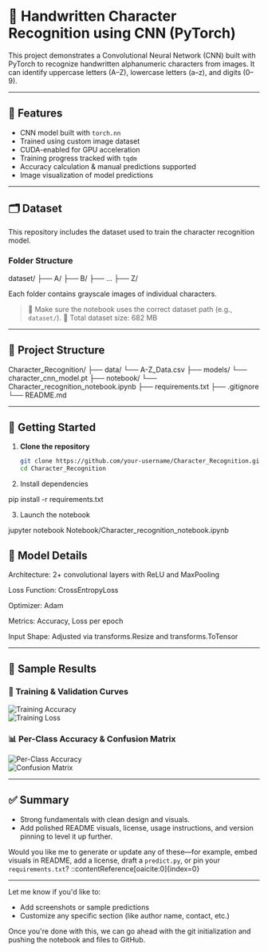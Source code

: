 # 🧠 Handwritten Character Recognition using CNN (PyTorch)

This project demonstrates a Convolutional Neural Network (CNN) built with PyTorch to recognize handwritten alphanumeric characters from images. It can identify uppercase letters (A–Z), lowercase letters (a–z), and digits (0–9).

---

## 📌 Features

- CNN model built with `torch.nn`
- Trained using custom image dataset
- CUDA-enabled for GPU acceleration
- Training progress tracked with `tqdm`
- Accuracy calculation & manual predictions supported
- Image visualization of model predictions

---

## 🗂 Dataset

This repository includes the dataset used to train the character recognition model.

### Folder Structure
dataset/
├── A/
├── B/
├── ...
├── Z/

Each folder contains grayscale images of individual characters.

> 📌 Make sure the notebook uses the correct dataset path (e.g., `dataset/`).
> 🧩 Total dataset size: 682 MB

---

## 📁 Project Structure

Character_Recognition/
├── data/
  └── A-Z_Data.csv
├── models/
  └── character_cnn_model.pt
├── notebook/
  └── Character_recognition_notebook.ipynb
├── requirements.txt
├── .gitignore
└── README.md


---

## 🚀 Getting Started

1. **Clone the repository**
   ```bash
   git clone https://github.com/your-username/Character_Recognition.git
   cd Character_Recognition

2. Install dependencies

pip install -r requirements.txt

3. Launch the notebook

jupyter notebook Notebook/Character_recognition_notebook.ipynb


## 🧪 Model Details

Architecture: 2+ convolutional layers with ReLU and MaxPooling

Loss Function: CrossEntropyLoss

Optimizer: Adam

Metrics: Accuracy, Loss per epoch

Input Shape: Adjusted via transforms.Resize and transforms.ToTensor


---

## 🚀 Sample Results

### 🎯 Training & Validation Curves
![Training Accuracy](Visualizations/Training_accuracy_curve.png)  
![Training Loss](Visualizations/Training_loss_curve.png)

### 📊 Per-Class Accuracy & Confusion Matrix
![Per-Class Accuracy](Visualizations/Per_class_accuracy.png)  
![Confusion Matrix](Visualizations/Confusion_matrix.png)

---

## ✅ Summary

- Strong fundamentals with clean design and visuals.
- Add polished README visuals, license, usage instructions, and version pinning to level it up further.

Would you like me to generate or update any of these—for example, embed visuals in README, add a license, draft a `predict.py`, or pin your `requirements.txt`?
::contentReference[oaicite:0]{index=0}

---



Let me know if you'd like to:
- Add screenshots or sample predictions
- Customize any specific section (like author name, contact, etc.)

Once you're done with this, we can go ahead with the git initialization and pushing the notebook and files to GitHub.
